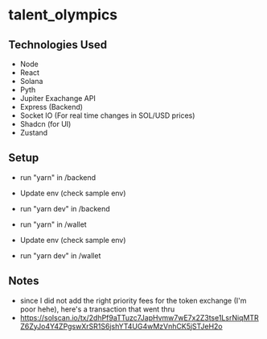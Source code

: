 # talent_olympics

## Technologies Used
- Node
- React
- Solana
- Pyth
- Jupiter Exachange API
- Express (Backend)
- Socket IO (For real time changes in SOL/USD prices)
- Shadcn (for UI)
- Zustand

## Setup
- run "yarn" in /backend
- Update env (check sample env)
- run "yarn dev" in /backend

- run "yarn" in /wallet
- Update env (check sample env)
- run "yarn dev" in /wallet

## Notes

- since I did not add the right priority fees for the token exchange (I'm poor hehe), here's a transaction that went thru
- https://solscan.io/tx/2dhPf9aTTuzc7JapHvmw7wE7x2Z3tse1LsrNiqMTRZ6ZyJo4Y4ZPgswXrSR1S6jshYT4UG4wMzVnhCK5jSTJeH2o
